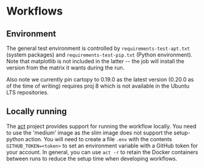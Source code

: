 Workflows
=========

Environment
-----------

The general test environment is controlled by `requirements-test-apt.txt`
(system packages) and `requirements-test-pip.txt` (Python environment). Note
that matplotlib is not included in the latter -- the job will install the
version from the matrix it wants during the run.

Also note we currently pin cartopy to 0.19.0 as the latest version (0.20.0 as
of the time of writing) requires proj 8 which is not available in the Ubuntu
LTS repositories.


Locally running
---------------

The [act](https://github.com/nektos/act) project provides support for running
the workflow locally. You need to use the 'medium' image as the slim image does
not support the setup-python action. You will need to create a file `.env` with
the contents `GITHUB_TOKEN=<token>` to set an environment variable with a
GitHub token for your account. In general, you can use `act -r` to retain the
Docker containers between runs to reduce the setup time when developing
workflows.
